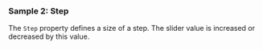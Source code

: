 ### Sample 2: Step

The `Step` property defines a size of a step. The slider value is increased or decreased by this value.
